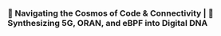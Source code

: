 ### 🌌 Navigating the Cosmos of Code & Connectivity | 🧬 Synthesizing 5G, ORAN, and eBPF into Digital DNA

